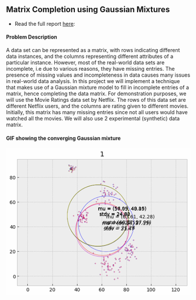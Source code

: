 ## Matrix Completion using Gaussian Mixtures

- Read the full report [here](report.pdf): 

#### Problem Description

A data set can be represented as a matrix, with rows indicating different data instances, and the
columns representing different attributes of a particular instance. However, most of the real-world
data sets are incomplete, i.e due to various reasons, they have missing entries. The presence of
missing values and incompleteness in data causes many issues in real-world data analysis. In
this project we will implement a technique that makes use of a Gaussian mixture model to fill in
incomplete entries of a matrix, hence completing the data matrix. For demonstration purposes, we
will use the Movie Ratings data set by Netflix. The rows of this data set are different Netflix users,
and the columns are rating given to different movies. Initially, this matrix has many missing
entries since not all users would have watched all the movies. We will also use 2 experimental
(synthetic) data matrix.





#### GIF showing the converging Gaussian mixture 

![Alt Text](result.gif)
